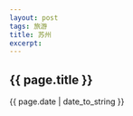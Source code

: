 ```yaml
---
layout: post
tags: 旅游
title: 苏州
excerpt: 
---
```


## {{ page.title }}




<p>{{ page.date | date_to_string }}</p>
